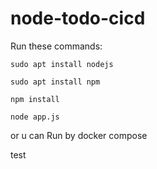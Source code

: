 # node-todo-cicd

Run these commands:


`sudo apt install nodejs`


`sudo apt install npm`


`npm install`

`node app.js`

or u can Run by docker compose

test

